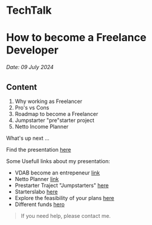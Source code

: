 # TechTalk
# How to become a Freelance Developer
###### Date: 09 July 2024

## Content

1. Why working as Freelancer
2. Pro's vs Cons
3. Roadmap to become a Freelancer
4. Jumpstarter "pre"starter project
5. Netto Income Planner

What's up next ... 

Find the presentation [here](https://github.com/marcnevens/TechTalk/blob/main/How%20to%20become%20a%20Freelancer.pdf)


Some Usefull links about my presentation:

- VDAB become an entrepeneur [link](https://www.vdab.be/jobs/ondernemer-worden)
- Netto Planner [link](https://netto-planner.acerta.be/simulatie/ontvangsten/dmVKbEdWOVFHQTZBV3hyNHkwR0xmQT09)
- Prestarter Traject "Jumpstarters" [here](https://jumpstarters.be/)
- Starterslabo [here](https://starterslabo.be/)
- Explore the feasibility of your plans [here](https://www.vlaio.be/nl/begeleiding-advies/start/voorbereiding-van-je-opstart/onderzoek-de-haalbaarheid-van-je-plannen)
- Different funds [hero](https://www.vdab.be/jobs/ondernemer-worden/geld)

> If you need help, please contact me.
